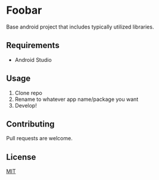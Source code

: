 # Foobar
Base android project that includes typically utilized libraries.

## Requirements
* Android Studio

## Usage
 1. Clone repo
 2. Rename to whatever app name/package you want
 3. Develop!

## Contributing
Pull requests are welcome.

## License
[MIT](https://choosealicense.com/licenses/mit/)